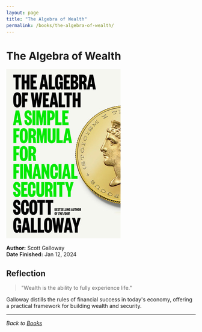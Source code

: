 ```yaml
---
layout: page
title: "The Algebra of Wealth"
permalink: /books/the-algebra-of-wealth/
---
```


# The Algebra of Wealth

![The Algebra of Wealth cover](/assets/assets/images/books/the-algebra-of-wealth.jpg)

**Author:** Scott Galloway  
**Date Finished:** Jan 12, 2024

## Reflection

> "Wealth is the ability to fully experience life."

Galloway distills the rules of financial success in today's economy, offering a practical framework for building wealth and security.

---

*Back to [Books](/books)* 